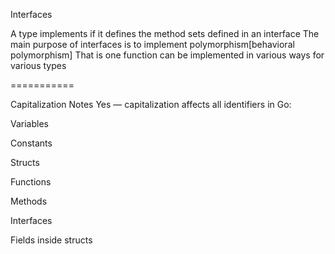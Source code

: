 Interfaces

A type implements if it defines the method sets defined in an interface
The main purpose of interfaces is to implement polymorphism[behavioral polymorphism]
That is one function can be implemented in various ways for various types

===========

Capitalization Notes 
Yes — capitalization affects all identifiers in Go:

Variables

Constants

Structs

Functions

Methods

Interfaces

Fields inside structs



